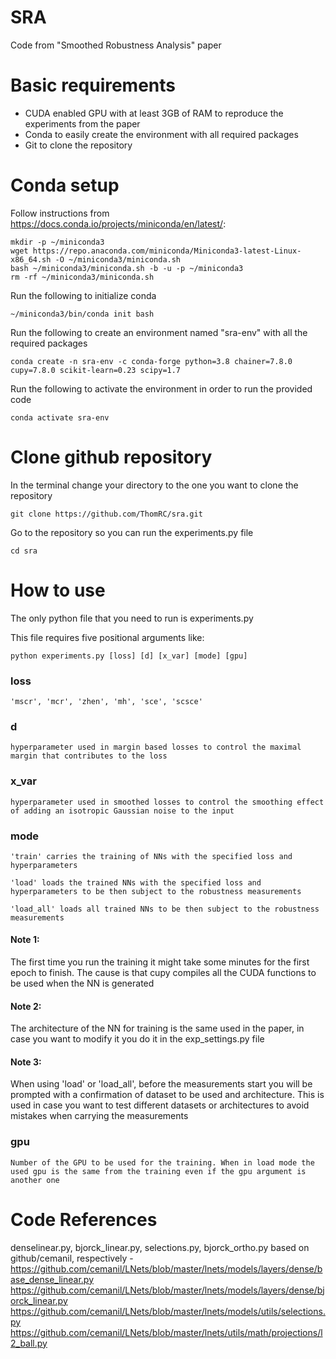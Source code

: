 # SRA
 Code from "Smoothed Robustness Analysis" paper

# Basic requirements

- CUDA enabled GPU with at least 3GB of RAM to reproduce the experiments from the paper
- Conda to easily create the environment with all required packages
- Git to clone the repository

# Conda setup
Follow instructions from https://docs.conda.io/projects/miniconda/en/latest/:

    mkdir -p ~/miniconda3
    wget https://repo.anaconda.com/miniconda/Miniconda3-latest-Linux-x86_64.sh -O ~/miniconda3/miniconda.sh
    bash ~/miniconda3/miniconda.sh -b -u -p ~/miniconda3
    rm -rf ~/miniconda3/miniconda.sh

Run the following to initialize conda

    ~/miniconda3/bin/conda init bash

Run the following to create an environment named "sra-env" with all the required packages

    conda create -n sra-env -c conda-forge python=3.8 chainer=7.8.0 cupy=7.8.0 scikit-learn=0.23 scipy=1.7

Run the following to activate the environment in order to run the provided code

    conda activate sra-env

# Clone github repository
In the terminal change your directory to the one you want to clone the repository

    git clone https://github.com/ThomRC/sra.git

Go to the repository so you can run the experiments.py file

    cd sra

# How to use
The only python file that you need to run is experiments.py

This file requires five positional arguments like:
    
    python experiments.py [loss] [d] [x_var] [mode] [gpu]

### loss 

    'mscr', 'mcr', 'zhen', 'mh', 'sce', 'scsce'

### d 

    hyperparameter used in margin based losses to control the maximal margin that contributes to the loss

### x_var

    hyperparameter used in smoothed losses to control the smoothing effect of adding an isotropic Gaussian noise to the input

### mode

    'train' carries the training of NNs with the specified loss and hyperparameters

    'load' loads the trained NNs with the specified loss and hyperparameters to be then subject to the robustness measurements

    'load_all' loads all trained NNs to be then subject to the robustness measurements

#### Note 1: 
The first time you run the training it might take some minutes for the first epoch to finish. The cause is that cupy compiles all the CUDA functions to be used when the NN is generated

#### Note 2: 
The architecture of the NN for training is the same used in the paper, in case you want to modify it you do it in the exp_settings.py file 

#### Note 3: 
When using 'load' or 'load_all', before the measurements start you will be prompted with a confirmation of dataset to be used and architecture. This is used in case you want to test different datasets or architectures to avoid mistakes when carrying the measurements  

### gpu
    
    Number of the GPU to be used for the training. When in load mode the used gpu is the same from the training even if the gpu argument is another one


# Code References
denselinear.py, bjorck_linear.py, selections.py, bjorck_ortho.py based on github/cemanil, respectively - 
https://github.com/cemanil/LNets/blob/master/lnets/models/layers/dense/base_dense_linear.py
https://github.com/cemanil/LNets/blob/master/lnets/models/layers/dense/bjorck_linear.py
https://github.com/cemanil/LNets/blob/master/lnets/models/utils/selections.py
https://github.com/cemanil/LNets/blob/master/lnets/utils/math/projections/l2_ball.py
